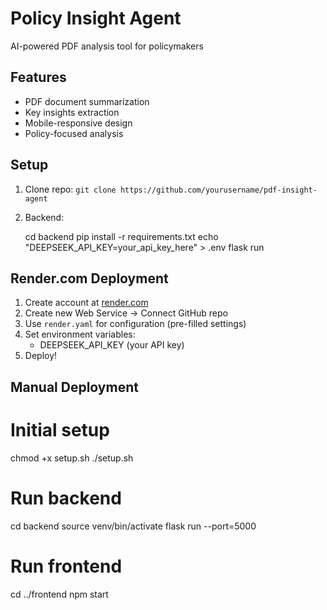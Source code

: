 # Policy Insight Agent

AI-powered PDF analysis tool for policymakers

## Features
- PDF document summarization
- Key insights extraction
- Mobile-responsive design
- Policy-focused analysis

## Setup
1. Clone repo: `git clone https://github.com/yourusername/pdf-insight-agent`
2. Backend:
   
   cd backend
   pip install -r requirements.txt
   echo "DEEPSEEK_API_KEY=your_api_key_here" > .env
   flask run
   

## Render.com Deployment
1. Create account at [render.com](https://render.com)
2. Create new Web Service -> Connect GitHub repo
3. Use `render.yaml` for configuration (pre-filled settings)
4. Set environment variables:
   - DEEPSEEK_API_KEY (your API key)
5. Deploy!

## Manual Deployment

# Initial setup
chmod +x setup.sh
./setup.sh

# Run backend
cd backend
source venv/bin/activate
flask run --port=5000

# Run frontend
cd ../frontend
npm start

